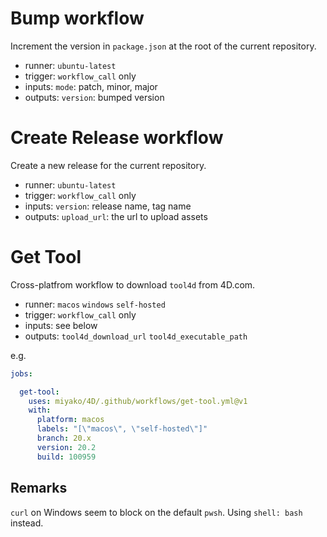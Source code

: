 # Bump workflow

Increment the version in `package.json` at the root of the current repository.

* runner: `ubuntu-latest`
* trigger: `workflow_call` only
* inputs: `mode`: patch, minor, major
* outputs: `version`: bumped version
   
# Create Release workflow

Create a new release for the current repository.

* runner: `ubuntu-latest`
* trigger: `workflow_call` only
* inputs: `version`: release name, tag name
* outputs: `upload_url`: the url to upload assets 

# Get Tool

Cross-platfrom workflow to download `tool4d` from 4D.com.

* runner: `macos` `windows` `self-hosted`
* trigger: `workflow_call` only
* inputs: see below
* outputs: `tool4d_download_url` `tool4d_executable_path`

e.g.

```yml
jobs:

  get-tool:
    uses: miyako/4D/.github/workflows/get-tool.yml@v1
    with:
      platform: macos
      labels: "[\"macos\", \"self-hosted\"]"
      branch: 20.x
      version: 20.2
      build: 100959
```

## Remarks

`curl` on Windows seem to block on the default `pwsh`. Using `shell: bash` instead.
